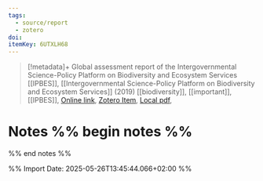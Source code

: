 ```yaml
---
tags:
  - source/report
  - zotero
doi: 
itemKey: 6UTXLH68
---
```

>[!metadata]+
> Global assessment report of the Intergovernmental Science-Policy Platform on Biodiversity and Ecosystem Services
> [[IPBES]], 
> [[Intergovernmental Science-Policy Platform on Biodiversity and Ecosystem Services]] (2019)
> [[biodiversity]], [[important]], [[IPBES]], 
> [Online link](https://www.ipbes.net/system/files/2021-06/2020%20IPBES%20GLOBAL%20REPORT(FIRST%20PART)_V3_SINGLE.pdf), [Zotero Item](zotero://select/library/items/6UTXLH68), [Local pdf](file://C:/Users/aburg/Documents/references/zotero/storage/4D78YYHC/Brondizio2019_globalassessment.pdf), 

# Notes %% begin notes %%

%% end notes %%




%% Import Date: 2025-05-26T13:45:44.066+02:00 %%
